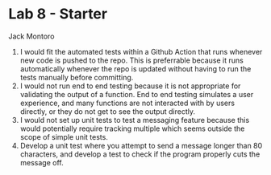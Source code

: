 # Lab 8 - Starter
Jack Montoro

1. I would fit the automated tests within a Github Action that runs whenever new code is pushed to the repo. This is preferrable because it runs automatically whenever the repo is updated without having to run the tests manually before committing.
2. I would not run end to end testing because it is not appropriate for validating the output of a function. End to end testing simulates a user experience, and many functions are not interacted with by users directly, or they do not get to see the output directly.
3. I would not set up unit tests to test a messaging feature because this would potentially require tracking multiple which seems outside the scope of simple unit tests.
4. Develop a unit test where you attempt to send a message longer than 80 characters, and develop a test to check if the program properly cuts the message off.

